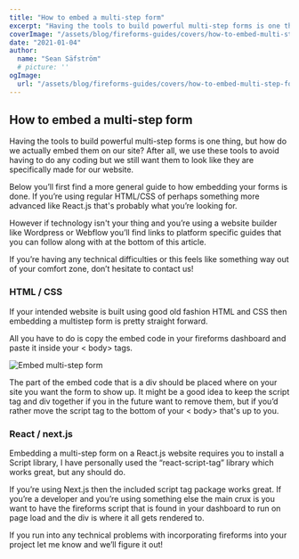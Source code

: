 ```yaml
---
title: "How to embed a multi-step form"
excerpt: "Having the tools to build powerful multi-step forms is one thing, but how do we actually embed them on our site?"
coverImage: "/assets/blog/fireforms-guides/covers/how-to-embed-multi-step-form.jpg"
date: "2021-01-04"
author:
  name: "Sean Säfström"
  # picture: ''
ogImage:
  url: "/assets/blog/fireforms-guides/covers/how-to-embed-multi-step-form.jpg"
---
```


## How to embed a multi-step form

Having the tools to build powerful multi-step forms is one thing, but how do we actually embed them on our site? After all, we use these tools to avoid having to do any coding but we still want them to look like they are specifically made for our website.

Below you’ll first find a more general guide to how embedding your forms is done. If you’re using regular HTML/CSS of perhaps something more advanced like React.js that's probably what you’re looking for.

However if technology isn't your thing and you’re using a website builder like Wordpress or Webflow you’ll find links to platform specific guides that you can follow along with at the bottom of this article.

If you’re having any technical difficulties or this feels like something way out of your comfort zone, don’t hesitate to contact us!

### HTML / CSS

If your intended website is built using good old fashion HTML and CSS then embedding a multistep form is pretty straight forward.

All you have to do is copy the embed code in your fireforms dashboard and paste it inside your < body> tags.

![Embed multi-step form](/assets/blog/fireforms-guides/info-img/how-to-embed-multi-step-form.png "Click the copy button to get your unique embedding code")

The part of the embed code that is a div should be placed where on your site you want the form to show up. It might be a good idea to keep the script tag and div together if you in the future want to remove them, but if you’d rather move the script tag to the bottom of your < body> that's up to you.

### React / next.js

Embedding a multi-step form on a React.js website requires you to install a Script library, I have personally used the “react-script-tag” library which works great, but any should do.

If you’re using Next.js then the included script tag package works great. If you’re a developer and you’re using something else the main crux is you want to have the fireforms script that is found in your dashboard to run on page load and the div is where it all gets rendered to.

If you run into any technical problems with incorporating fireforms into your project let me know and we’ll figure it out!
